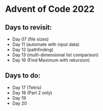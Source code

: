 # Advent of Code 2022

## Days to revisit:

- Day 07 (file sizes)
- Day 11 (automate with input data)
- Day 12 (pathfinding)
- Day 13 (multi-dimensional list comparison)
- Day 16 (Find Maximum with rekursion)

## Days to do:

- Day 17 (Tetris)
- Day 18 (Part 2 only)
- Day 19
- Day 20
